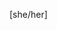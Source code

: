 [she/her]
<!---
claireskye/claireskye is a ✨ special ✨ repository because its `README.md` (this file) appears on your GitHub profile.
You can click the Preview link to take a look at your changes.
--->
